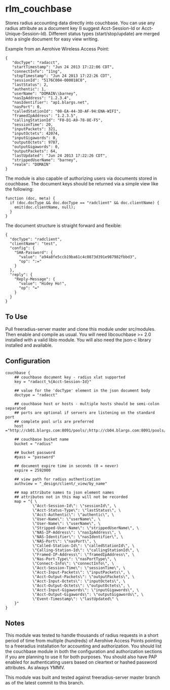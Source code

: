 rlm_couchbase
=============

Stores radius accounting data directly into couchbase. You can use any radius attribute as a document key (I suggest Acct-Session-Id or Acct-Unique-Session-Id).
Different status types (start/stop/update) are merged into a single document for easy view writing.

Example from an Aerohive Wireless Access Point:

    {
       "docType": "radacct",
       "startTimestamp": "Jun 24 2013 17:22:06 CDT",
       "connectInfo": "11ng",
       "stopTimestamp": "Jun 24 2013 17:22:26 CDT",
       "sessionId": "5176C004-000018C0",
       "lastStatus": 2,
       "authentic": 1,
       "userName": "DOMAIN\\barney",
       "nasIpAddress": "1.2.3.4",
       "nasIdentifier": "ap1.blargs.net",
       "nasPort": 0,
       "calledStationId": "08-EA-44-3D-AF-94:ENA-WIFI",
       "framedIpAddress": "1.2.3.5",
       "callingStationId": "F0-D1-A9-78-8E-F5",
       "sessionTime": 20,
       "inputPackets": 321,
       "inputOctets": 42074,
       "inputGigawords": 0,
       "outputOctets": 9787,
       "outputGigawords": 0,
       "outputPackets": 64,
       "lastUpdated": "Jun 24 2013 17:22:26 CDT",
       "strippedUserName": "barney",
       "realm": "DOMAIN"
    }

The module is also capable of authorizing users via documents stored in couchbase.  The document keys should be returned via a simple view like the following:

    function (doc, meta) {
      if (doc.docType && doc.docType == "radclient" && doc.clientName) {
        emit(doc.clientName, null);
      }
    }

The document structure is straight forward and flexible:

    {
      "docType": "radclient",
      "clientName": "test",
      "config": {
        "SHA-Password": {
          "value": "a94a8fe5ccb19ba61c4c0873d391e987982fbbd3",
          "op": ":="
        }
      },
      "reply": {
        "Reply-Message": {
          "value": "Hidey Ho!",
          "op": "="
        }
      }
    }

To Use
------

Pull freeradius-server master and clone this module under src/modules.  Then enable and compile as usual.
You will need libcouchbase >= 2.0 installed with a valid libio module.  You will also need the json-c library installed and available.

Configuration
-------------

    couchbase {
        ## couchbase document key - radius xlat supported
        key = "radacct_%{Acct-Session-Id}"

        ## value for the 'docType' element in the json document body
        doctype = "radacct"

        ## couchbase host or hosts - multiple hosts should be semi-colon separated
        ## ports are optional if servers are listening on the standard port
        ## complete pool urls are preferred
        host ="http://cb01.blargs.com:8091/pools/;http://cb04.blargs.com:8091/pools/"

        ## couchbase bucket name
        bucket = "radius"

        ## bucket password
        #pass = "password"

        ## document expire time in seconds (0 = never)
        expire = 2592000

        ## view path for radius authentication
        authview = "_design/client/_view/by_name"

        ## map attribute names to json element names
        ## attributes not in this map will not be recorded
        map = "{ \
                \"Acct-Session-Id\": \"sessionId\", \
                \"Acct-Status-Type\": \"lastStatus\", \
                \"Acct-Authentic\": \"authentic\", \
                \"User-Name\": \"userName\", \
                \"User-Name\": \"userName\", \
                \"Stripped-User-Name\": \"strippedUserName\", \
                \"NAS-IP-Address\": \"nasIpAddress\", \
                \"NAS-Identifier\": \"nasIdentifier\", \
                \"NAS-Port\": \"nasPort\", \
                \"Called-Station-Id\": \"calledStationId\", \
                \"Calling-Station-Id\": \"callingStationId\", \
                \"Framed-IP-Address\": \"framedIpAddress\", \
                \"Nas-Port-Type\": \"nasPortType\", \
                \"Connect-Info\": \"connectInfo\", \
                \"Acct-Session-Time\": \"sessionTime\", \
                \"Acct-Input-Packets\": \"inputPackets\", \
                \"Acct-Output-Packets\": \"outputPackets\", \
                \"Acct-Input-Octets\": \"inputOctets\", \
                \"Acct-Output-Octets\": \"outputOctets\", \
                \"Acct-Input-Gigawords\": \"inputGigawords\", \
                \"Acct-Output-Gigawords\": \"outputGigawords\", \
                \"Event-Timestamp\": \"lastUpdated\" \
        }"
    }

Notes
-----

This module was tested to handle thousands of radius requests in a short period of time from multiple (hundreds) of Aerohive Access Points pointing
to a freeradius installation for accounting and authorization.  You should list the couchbase module in both the configuration and authorization sections
if you are planning to use it for both purposes.  You should also have PAP enabled for authenticating users based on cleartext or hashed password attributes.
As always YMMV.

This module was built and tested against freeradius-server master branch as of the latest commit to this branch.
